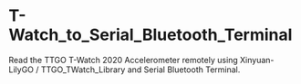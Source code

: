 # T-Watch_to_Serial_Bluetooth_Terminal
Read the TTGO T-Watch 2020 Accelerometer remotely using Xinyuan-LilyGO / TTGO_TWatch_Library and Serial Bluetooth Terminal.
